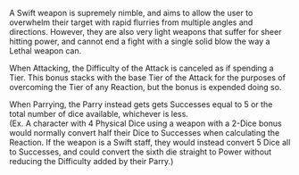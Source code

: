 A Swift weapon is supremely nimble, and aims to allow the user to overwhelm their target with rapid flurries from multiple angles and directions. However, they are also very light weapons that suffer for sheer hitting power, and cannot end a fight with a single solid blow the way a Lethal weapon can. 

When Attacking, the Difficulty of the Attack is canceled as if spending a Tier. This bonus stacks with the base Tier of the Attack for the purposes of overcoming the Tier of any Reaction, but the bonus is expended doing so.

When Parrying, the Parry instead gets gets Successes equal to 5 or the total number of dice available, whichever is less.  
(Ex. A character with 4 Physical Dice using a weapon with a 2-Dice bonus would normally convert half their Dice to Successes when calculating the Reaction. If the weapon is a Swift staff, they would instead convert 5 Dice all to Successes, and could convert the sixth die straight to Power without reducing the Difficulty added by their Parry.)